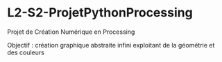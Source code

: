 # L2-S2-ProjetPythonProcessing

Projet de Création Numérique en Processing

Objectif : création graphique abstraite infini exploitant de la géométrie et des couleurs
